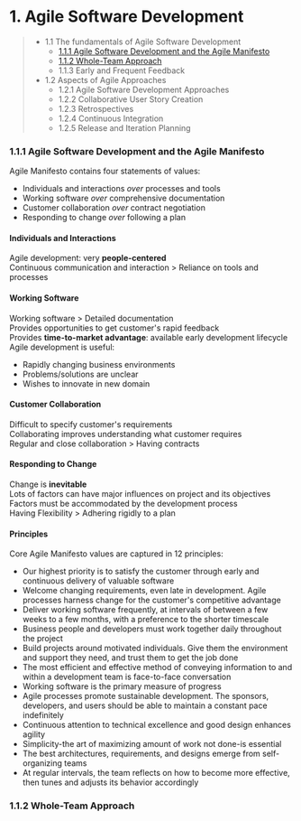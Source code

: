 # 1. Agile Software Development

> - 1.1 The fundamentals of Agile Software Development
>    - [1.1.1 Agile Software Development and the Agile Manifesto](#111-agile-software-development-and-the-agile-manifesto)
>    - [1.1.2 Whole-Team Approach](#112-whole-team-approach)
>    - 1.1.3 Early and Frequent Feedback
> - 1.2 Aspects of Agile Approaches
>    - 1.2.1 Agile Software Development Approaches
>    - 1.2.2 Collaborative User Story Creation
>    - 1.2.3 Retrospectives
>    - 1.2.4 Continuous Integration
>    - 1.2.5 Release and Iteration Planning


### 1.1.1 Agile Software Development and the Agile Manifesto

Agile Manifesto contains four statements of values:  
- Individuals and interactions *over* processes and tools
- Working software *over* comprehensive documentation
- Customer collaboration *over* contract negotiation
- Responding to change *over* following a plan

#### Individuals and Interactions

Agile development: very **people-centered**  
Continuous communication and interaction > Reliance on tools and processes

#### Working Software

Working software > Detailed documentation  
Provides opportunities to get customer's rapid feedback  
Provides **time-to-market advantage**: available early development lifecycle  
Agile development is useful:  
- Rapidly changing business environments
- Problems/solutions are unclear
- Wishes to innovate in new domain

#### Customer Collaboration

Difficult to specify customer's requirements  
Collaborating improves understanding what customer requires  
Regular and close collaboration > Having contracts

#### Responding to Change

Change is **inevitable**  
Lots of factors can have major influences on project and its objectives  
Factors must be accommodated by the development process  
Having Flexibility > Adhering rigidly to a plan

#### Principles

Core Agile Manifesto values are captured in 12 principles:  
- Our highest priority is to satisfy the customer through early and continuous delivery of valuable software
- Welcome changing requirements, even late in development. Agile processes harness change for the customer's competitive advantage
- Deliver working software frequently, at intervals of between a few weeks to a few months, with a preference to the shorter timescale
- Business people and developers must work together daily throughout the project
- Build projects around motivated individuals. Give them the environment and support they need, and trust them to get the job done
- The most efficient and effective method of conveying information to and within a development team is face-to-face conversation
- Working software is the primary measure of progress
- Agile processes promote sustainable development. The sponsors, developers, and users should be able to maintain a constant pace indefinitely
- Continuous attention to technical excellence and good design enhances agility
- Simplicity-the art of maximizing amount of work not done-is essential
- The best architectures, requirements, and designs emerge from self-organizing teams
- At regular intervals, the team reflects on how to become more effective, then tunes and adjusts its behavior accordingly


### 1.1.2 Whole-Team Approach

